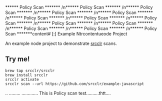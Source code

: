****** Policy Scan ******* /n****** Policy Scan ******* /n****** Policy Scan ******* /n****** Policy Scan ******* /n****** Policy Scan ******* /n****** Policy Scan ******* /n****** Policy Scan ******* /n****** Policy Scan ******* /n****** Policy Scan ******* /n****** Policy Scan ******* /n****** Policy Scan ******* /n****** Policy Scan ******* /n****** Policy Scan *******content# [:] Example Ntrcontentueode Project

An example node project to demonstrate [srcclr](https://www.srcclr.com) scans.

## Try me!

```
brew tap srcclr/srcclr
brew install srcclr
srcclr activate
srcclr scan --url https://github.com/srcclr/example-javascript
```

..
.........
.............
This is Policy scan test..........thtt....
